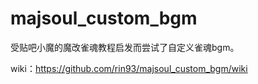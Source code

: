 # majsoul_custom_bgm
受贴吧小魔的魔改雀魂教程启发而尝试了自定义雀魂bgm。

wiki：https://github.com/rin93/majsoul_custom_bgm/wiki